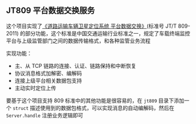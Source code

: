 ## JT809 平台数据交换服务

这个项目实现了[《道路运输车辆卫星定位系统 平台数据交换》](http://jtst.mot.gov.cn/hb/search/stdHBDetailed?id=a71bf1e0e866c7207daf0bc436642be8)(标准号 JT/T 809-2011) 的部分功能，这个标准是中国交通运输行业标准之一，规定了车载终端监控平台与上级监管部门之间的数据传输格式，和各种监管业务流程

实现功能：

- 主、从 TCP 链路的连接、认证、链路保持和中断恢复
- 协议消息格式加解密、编解码
- 连接上级平台相关数据包支持
- 主动实时定位上传

要基于这个项目支持 809 标准中的其他功能是很容易的，在 `jt809` 目录下添加一个 `struct` 描述使用到的数据包格式，可以实现消息的自动编解码，然后在 `Server.handle` 注册业务逻辑即可
